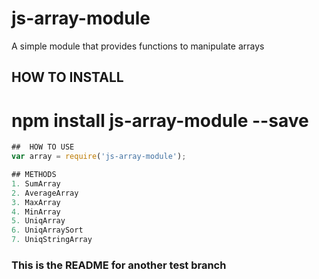 # js-array-module
A simple module that provides functions to manipulate arrays

## HOW TO INSTALL
# npm install js-array-module --save

```javascript
##  HOW TO USE
var array = require('js-array-module');

## METHODS
1. SumArray
2. AverageArray
3. MaxArray
4. MinArray
5. UniqArray
6. UniqArraySort
7. UniqStringArray
```

### This is the README for another test branch
